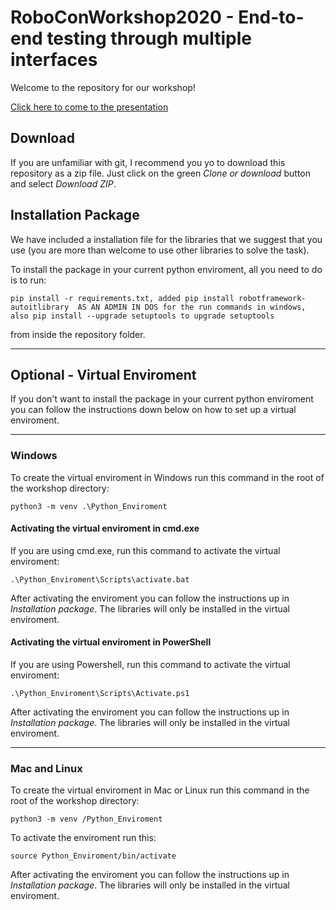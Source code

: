 # RoboConWorkshop2020 - End-to-end testing through multiple interfaces

Welcome to the repository for our workshop!

[Click here to come to the presentation](https://prezi.com/view/En9AeCy2cxu7i6kOqkAi/)

## Download

If you are unfamiliar with git, I recommend you yo to download this repository as a zip file. Just click on the green *Clone or download* button and select *Download ZIP*.

## Installation Package

We have included a installation file for the libraries that we suggest that you use (you are more than welcome to use other libraries to solve the task).

To install the package in your current python enviroment, all you need to do is to run:

```
pip install -r requirements.txt, added pip install robotframework-autoitlibrary  AS AN ADMIN IN DOS for the run commands in windows, also pip install --upgrade setuptools to upgrade setuptools
```

from inside the repository folder.

---

## Optional - Virtual Enviroment

If you don't want to install the package in your current python enviroment you can follow the instructions down below on how to set up a virtual enviroment.

---

### Windows

To create the virtual enviroment in Windows run this command in the root of the workshop directory:

```
python3 -m venv .\Python_Enviroment
```

#### Activating the virtual enviroment in cmd.exe

If you are using cmd.exe, run this command to activate the virtual enviroment:

```
.\Python_Enviroment\Scripts\activate.bat
```

After activating the enviroment you can follow the instructions up in *Installation package*. The libraries will only be installed in the virtual enviroment.

#### Activating the virtual enviroment in PowerShell

If you are using Powershell, run this command to activate the virtual enviroment:

```
.\Python_Enviroment\Scripts\Activate.ps1
```

After activating the enviroment you can follow the instructions up in *Installation package*. The libraries will only be installed in the virtual enviroment.

---

### Mac and Linux

To create the virtual enviroment in Mac or Linux run this command in the root of the workshop directory:

```
python3 -m venv /Python_Enviroment
```

To activate the enviroment run this:

```
source Python_Enviroment/bin/activate
```

After activating the enviroment you can follow the instructions up in *Installation package*. The libraries will only be installed in the virtual enviroment.
